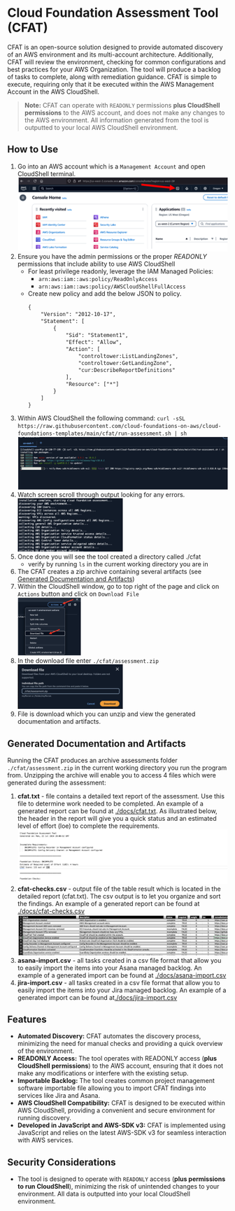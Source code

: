 # Cloud Foundation Assessment Tool (CFAT)

CFAT is an open-source solution designed to provide automated discovery of an AWS environment and its multi-account architecture. Additionally, CFAT will review the environment, checking for common configurations and best practices for your AWS Organization. The tool will produce a backlog of tasks to complete, along with remediation guidance. CFAT is simple to execute, requiring only that it be executed within the AWS Management Account in the AWS CloudShell.

>**Note:** CFAT can operate with `READONLY` permissions **plus CloudShell permissions** to the AWS account, and does not make any changes to the AWS environment. All information generated from the tool is outputted to your local AWS CloudShell environment.

## How to Use

1. Go into an AWS account which is a `Management Account` and open CloudShell terminal.
![Find CloudShell](./docs/open-cloudshell.png)
2. Ensure you have the admin permissions or the proper *READONLY* permissions that include ability to use AWS CloudShell
    * For least privilege readonly, leverage the IAM Managed Policies:
        - `arn:aws:iam::aws:policy/ReadOnlyAccess`
        - `arn:aws:iam::aws:policy/AWSCloudShellFullAccess`
    * Create new policy and add the below JSON to policy.
        ```
        {
            "Version": "2012-10-17",
            "Statement": [
                {
                    "Sid": "Statement1",
                    "Effect": "Allow",
                    "Action": [
                        "controltower:ListLandingZones",
                        "controltower:GetLandingZone",
                        "cur:DescribeReportDefinitions"
                    ],
                    "Resource": ["*"]
                }
            ]
        }
        ```
3. Within AWS CloudShell the following command: `curl -sSL https://raw.githubusercontent.com/cloud-foundations-on-aws/cloud-foundations-templates/main/cfat/run-assessment.sh | sh`
![Run CloudShell](./docs/cloudshell-console-run.png)
4. Watch screen scroll through output looking for any errors.
<br/><img src="./docs/cloudshell-output.png" alt="drawing" width="50%" height="50%"/>
5. Once done you will see the tool created a directory called ./cfat
    * verify by running `ls` in the current working directory you are in
6. The CFAT creates a zip archive containing several artifacts (see [Generated Documentation and Artifacts](#generated-documentation-and-artifacts))
7. Within the CloudShell window, go to top right of the page and click on `Actions` button and click on `Download File`
<br/><img src="./docs/cloudshell-download.png" alt="drawing" width="30%" height="30%"/>
8. In the download file enter `./cfat/assessment.zip`
<br/><img src="./docs/downloadfile.png" alt="drawing" width="50%" height="50%"/>
9. File is download which you can unzip and view the generated documentation and artifacts.

## Generated Documentation and Artifacts

Running the CFAT produces an archive assessments folder `./cfat/assessment.zip` in the current working directory you run the program from. Unzipping the archive will enable you to access 4 files which were generated during the assessment:

1. **cfat.txt** - file contains a detailed text report of the assessment. Use this file to determine work needed to be completed. An example of a generated report can be found at [./docs/cfat.txt](./docs/cfat.txt). As illustrated below, the header in the report will give you a quick status and an estimated level of effort (loe) to complete the requirements.
![report header](./docs/report-header.png)
2. **cfat-checks.csv** - output file of the table result which is located in the detailed report (cfat.txt). The csv output is to let you organize and sort the findings. An example of a generated report can be found at [./docs/cfat-checks.csv](./docs/cfat-checks.csv)
![check output](./docs/checks-output.png)
3. **asana-import.csv** - all tasks created in a csv file format that allow you to easily import the items into your Asana managed backlog. An example of a generated import can be found at [./docs/asana-import.csv](./docs/asana-import.csv)
4. **jira-import.csv** - all tasks created in a csv file format that allow you to easily import the items into your Jira managed backlog. An example of a generated import can be found at[./docs/jira-import.csv](./docs/jira-import.csv)

## Features

* **Automated Discovery:** CFAT automates the discovery process, minimizing the need for manual checks and providing a quick overview of the environment.
* **READONLY Access:** The tool operates with READONLY access (**plus CloudShell permissions**) to the AWS account, ensuring that it does not make any modifications or interfere with the existing setup.
* **Importable Backlog:** The tool creates common project management software importable file allowing you to import CFAT findings into services like Jira and Asana.
* **AWS CloudShell Compatibility:** CFAT is designed to be executed within AWS CloudShell, providing a convenient and secure environment for running discovery.
* **Developed in JavaScript and AWS-SDK v3:** CFAT is implemented using JavaScript and relies on the latest AWS-SDK v3 for seamless interaction with AWS services.

## Security Considerations

* The tool is designed to operate with `READONLY` access (**plus permissions to run CloudShell**), minimizing the risk of unintended changes to your environment. All data is outputted into your local CloudShell environment.
